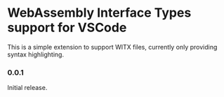 # WebAssembly Interface Types support for VSCode

This is a simple extension to support WITX files, currently only providing syntax highlighting.

### 0.0.1

Initial release.
